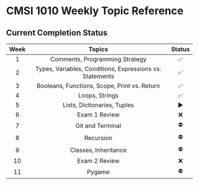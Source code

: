 # CMSI 1010 Weekly Topic Reference

## Current Completion Status

| **Week** |                        **Topics**                        | **Status** |
|:--------:|:--------------------------------------------------------:|:----------:|
|     1    | Comments, Programming Strategy                           |      ✅     |
|     2    | Types, Variables, Conditions, Expressions vs. Statements |      ✅     |
|     3    | Booleans, Functions, Scope, Print vs. Return             |      ✅     |
|     4    | Loops, Strings                                           |      ✅     |
|     5    | Lists, Dictionaries, Tuples                              |      ▶️     |
|     6    | Exam 1 Review                                            |      ❌     |
|     7    | Git and Terminal                                         |      ⛔️     |
|     8    | Recursion                                                |      ⛔️     |
|     9    | Classes, Inheritance                                     |      ⛔️     |
|    10    | Exam 2 Review                                            |      ❌     |
|    11    | Pygame                                                   |      ⛔️     |

